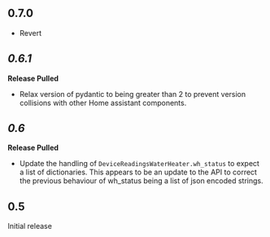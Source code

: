## 0.7.0
- Revert 

## _0.6.1_

**Release Pulled**

- Relax version of pydantic to being greater than 2 to prevent version collisions with other
  Home assistant components.

## _0.6_

**Release Pulled**

- Update the handling of `DeviceReadingsWaterHeater.wh_status` to expect a list of dictionaries.
  This appears to be an update to the API to correct the previous behaviour of wh_status being a
  list of json encoded strings.

## 0.5

Initial release
